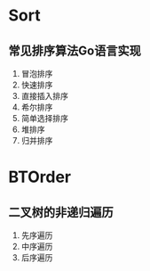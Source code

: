 # Sort
## 常见排序算法Go语言实现
1. 冒泡排序
2. 快速排序
3. 直接插入排序
4. 希尔排序
5. 简单选择排序
6. 堆排序
7. 归并排序

# BTOrder
## 二叉树的非递归遍历
1. 先序遍历
2. 中序遍历
3. 后序遍历
